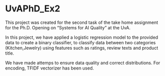 # UvAPhD_Ex2

This project was created for the second task of the take home assignment for the Ph.D. Opening on “Systems for AI Quality” at the UvA.

In this project, we have applied a logistic regression model to the provided data to create a binary classifier, to classify data between two categories (Kitchen,Jewelry)
using features such as ratings, review texts and product title. 

We have made attemps to ensure data quality and correct distributions. For encoding, TFIDF vectorizer has been used.
